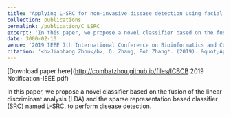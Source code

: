 ```yaml
---
title: "Applying L-SRC for non-invasive disease detection using facial chromaticity and texture features"
collection: publications
permalink: /publication/C_LSRC
excerpt: 'In this paper, we propose a novel classifier based on the fusion of the linear discriminant analysis (LDA) and the sparse representation based classifier (SRC) named L-SRC, to perform disease detection. '
date: 3000-02-10
venue: '2019 IEEE 7th International Conference on Bioinformatics and Computational Biology.'
citation: '<b>Jianhang Zhou</b>, Q. Zhang, Bob Zhang*. (2019). &quot;Applying L-SRC for non-invasive disease detection using facial chromaticity and texture features.&quot; <i>2019 IEEE 7th International Conference on Bioinformatics and Computational Biology</i>. (2019).'
---
```


[Download paper here](http://combatzhou.github.io/files/ICBCB 2019 Notification-IEEE.pdf)

In this paper, we propose a novel classifier based on the fusion of the linear discriminant analysis (LDA) and the sparse representation based classifier (SRC) named L-SRC, to perform disease detection.
